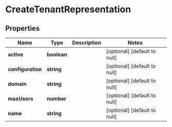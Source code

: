 # CreateTenantRepresentation

## Properties
Name | Type | Description | Notes
------------ | ------------- | ------------- | -------------
**active** | **boolean** |  | [optional] [default to null]
**configuration** | **string** |  | [optional] [default to null]
**domain** | **string** |  | [optional] [default to null]
**maxUsers** | **number** |  | [optional] [default to null]
**name** | **string** |  | [optional] [default to null]


